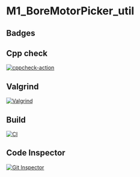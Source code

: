 # M1_BoreMotorPicker_util

## Badges

## Cpp check
[![cppcheck-action](https://github.com/Nandithh/M1_BoreMotorPicker_util/actions/workflows/cppcheck.yml/badge.svg)](https://github.com/Nandithh/M1_BoreMotorPicker_util/actions/workflows/cppcheck.yml)

## Valgrind
[![Valgrind](https://github.com/Nandithh/M1_BoreMotorPicker_util/actions/workflows/codequality.yml/badge.svg)](https://github.com/Nandithh/M1_BoreMotorPicker_util/actions/workflows/codequality.yml)

## Build
[![CI](https://github.com/Nandithh/M1_BoreMotorPicker_util/actions/workflows/build.yml/badge.svg)](https://github.com/Nandithh/M1_BoreMotorPicker_util/actions/workflows/build.yml)

## Code Inspector
[![Git Inspector](https://github.com/Nandithh/M1_BoreMotorPicker_util/actions/workflows/gitinspector.yml/badge.svg)](https://github.com/Nandithh/M1_BoreMotorPicker_util/actions/workflows/gitinspector.yml)


